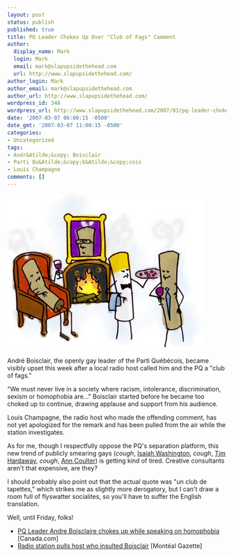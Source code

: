 ```yaml
---
layout: post
status: publish
published: true
title: PQ Leader Chokes Up Over "Club of Fags" Comment
author:
  display_name: Mark
  login: Mark
  email: mark@slapupsidethehead.com
  url: http://www.slapupsidethehead.com/
author_login: Mark
author_email: mark@slapupsidethehead.com
author_url: http://www.slapupsidethehead.com/
wordpress_id: 348
wordpress_url: http://www.slapupsidethehead.com/2007/03/pq-leader-chokes-up/
date: '2007-03-07 06:00:15 -0500'
date_gmt: '2007-03-07 11:00:15 -0500'
categories:
- Uncategorized
tags:
- Andr&Atilde;&copy; Boisclair
- Parti Qu&Atilde;&copy;b&Atilde;&copy;cois
- Louis Champagne
comments: []
---
```

![A Club of Fags](/wp-content/media/2007/03/club-of-fags.jpg)

André Boisclair, the openly gay leader of the Parti Québécois, became visibly upset this week after a local radio host called him and the PQ a "club of fags."

"We must never live in a society where racism, intolerance, discrimination, sexism or homophobia are..." Boisclair started before he became too choked up to continue, drawing applause and support from his audience.

Louis Champagne, the radio host who made the offending comment, has not yet apologized for the remark and has been pulled from the air while the station investigates.

As for me, though I respectfully oppose the PQ's separation platform, this new trend of publicly smearing gays (_cough_, [Isaiah Washington](http://www.teentelevision.com/d/144048/1002/washington-to-lose-out-on-greys-pay-rise.html "Sigh"), _cough_, [Tim Hardaway](http://www.canada.com/topics/sports/story.html?id=dd34e961-58df-4c82-9f78-075c4024f472&k=7305 "Double sigh."), _cough_, [Ann Coulter](http://www.ctv.ca/servlet/ArticleNews/story/CTVNews/20070304/coulter_slur_070304/20070304?hub=TopStories "Well, actually I expect this sort of thing from her.")) is getting kind of tired. Creative consultants aren't that expensive, are they?

I should probably also point out that the actual quote was "un club de tapettes," which strikes me as slightly more derogatory, but I can't draw a room full of flyswatter socialites, so you'll have to suffer the English translation.

Well, until Friday, folks!

- [PQ Leader Andre Boisclaire chokes up while speaking on homophobia](http://www.canada.com/topics/news/national/story.html?id=4e80368b-e0ad-4809-ac77-7722cf427f56&k=25173&p=1) [Canada.com]
- [Radio station pulls host who insulted Boisclair](http://www.canada.com/montrealgazette/news/story.html?id=71ced3e9-2419-482a-9630-edb7c2b883b2&k=40617) [Montéal Gazette]
